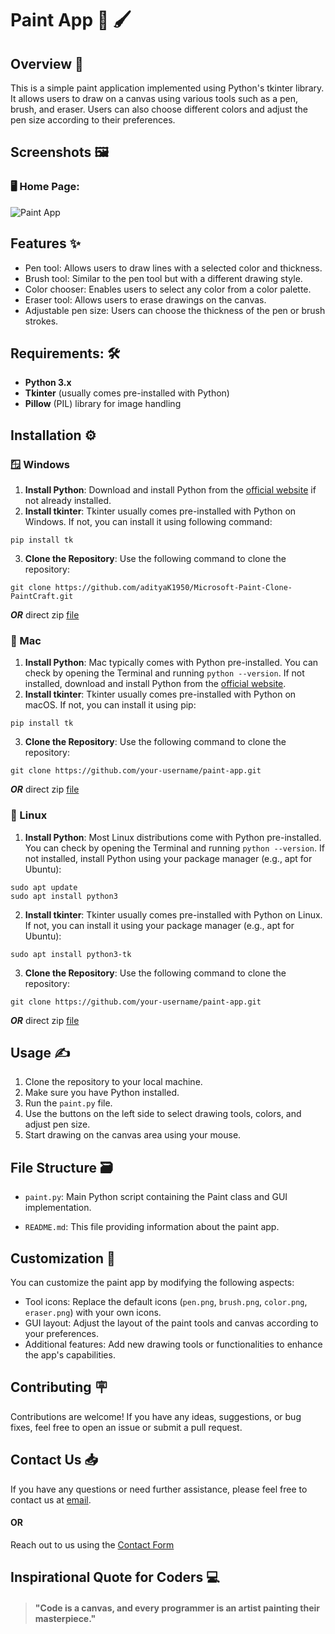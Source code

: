 # Paint App 🎨 🖌️

## Overview 📖

This is a simple paint application implemented using Python's tkinter library. It allows users to draw on a canvas using various tools such as a pen, brush, and eraser. Users can also choose different colors and adjust the pen size according to their preferences.

## Screenshots 🖼️

### 🖥️ Home Page:
![Paint App](https://github.com/adityaK1950/Flappy-Santa-Hand-Game/assets/156563981/c9ccc947-5667-46b1-8ed4-0ea774c60fed)


## Features ✨

- Pen tool: Allows users to draw lines with a selected color and thickness.
- Brush tool: Similar to the pen tool but with a different drawing style.
- Color chooser: Enables users to select any color from a color palette.
- Eraser tool: Allows users to erase drawings on the canvas.
- Adjustable pen size: Users can choose the thickness of the pen or brush strokes.

## Requirements: 🛠️

- **Python 3.x**
- **Tkinter** (usually comes pre-installed with Python)
- **Pillow** (PIL) library for image handling


## Installation ⚙️

### 🪟 Windows 

1. **Install Python**: Download and install Python from the [official website](https://www.python.org/downloads/) if not already installed.
2. **Install tkinter**: Tkinter usually comes pre-installed with Python on Windows. If not, you can install it using following command:
```
pip install tk
```
3. **Clone the Repository**: Use the following command to clone the repository:
```
git clone https://github.com/adityaK1950/Microsoft-Paint-Clone-PaintCraft.git

```
***OR*** direct zip [file]()


### 🍏 Mac

1. **Install Python**: Mac typically comes with Python pre-installed. You can check by opening the Terminal and running `python --version`. If not installed, download and install Python from the [official website](https://www.python.org/downloads/).
2. **Install tkinter**: Tkinter usually comes pre-installed with Python on macOS. If not, you can install it using pip:
```
pip install tk
```
3. **Clone the Repository**: Use the following command to clone the repository:
```
git clone https://github.com/your-username/paint-app.git
```
***OR*** direct zip [file]()


### 🐧 Linux

1. **Install Python**: Most Linux distributions come with Python pre-installed. You can check by opening the Terminal and running `python --version`. If not installed, install Python using your package manager (e.g., apt for Ubuntu):
```
sudo apt update
sudo apt install python3
```
2. **Install tkinter**: Tkinter usually comes pre-installed with Python on Linux. If not, you can install it using your package manager (e.g., apt for Ubuntu):
```
sudo apt install python3-tk
```
3. **Clone the Repository**: Use the following command to clone the repository:
```
git clone https://github.com/your-username/paint-app.git
```
***OR*** direct zip [file]()


## Usage ✍ 

1. Clone the repository to your local machine.
2. Make sure you have Python installed.
3. Run the `paint.py` file.
4. Use the buttons on the left side to select drawing tools, colors, and adjust pen size.
5. Start drawing on the canvas area using your mouse.

## File Structure 🗃️

- `paint.py`: Main Python script containing the Paint class and GUI implementation.

- `README.md`: This file providing information about the paint app.


## Customization 🔧

You can customize the paint app by modifying the following aspects:

- Tool icons: Replace the default icons (`pen.png`, `brush.png`, `color.png`, `eraser.png`) with your own icons.
- GUI layout: Adjust the layout of the paint tools and canvas according to your preferences.
- Additional features: Add new drawing tools or functionalities to enhance the app's capabilities.

## Contributing 🪧

Contributions are welcome! If you have any ideas, suggestions, or bug fixes, feel free to open an issue or submit a pull request.

## Contact Us 📥

If you have any questions or need further assistance, please feel free to contact us at [email]( adityakakadeoffice@gmail.com).
#### OR
Reach out to us using the [Contact Form](https://forms.gle/cEcJ9uEiz1XVbsuw8)

## Inspirational Quote for Coders 💻
> #### "Code is a canvas, and every programmer is an artist painting their masterpiece."

